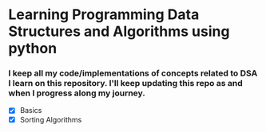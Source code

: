 # Learning Programming Data Structures and Algorithms using python
### I keep all my code/implementations of concepts related to DSA I learn on this repository. I'll keep updating this repo as and when I progress along my journey.

- [x] Basics
- [x] Sorting Algorithms
